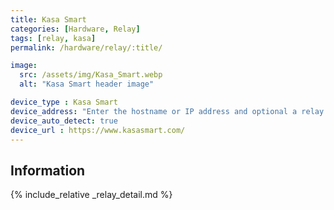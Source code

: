 ```yaml
---
title: Kasa Smart
categories: [Hardware, Relay]
tags: [relay, kasa]
permalink: /hardware/relay/:title/

image:
  src: /assets/img/Kasa_Smart.webp
  alt: "Kasa Smart header image"

device_type : Kasa Smart
device_address: "Enter the hostname or IP address and optional a relay number seperated by a comma.<br />Ex: `192.168.1.15,1`"
device_auto_detect: true
device_url : https://www.kasasmart.com/
---
```


## Information


{% include_relative _relay_detail.md %}
